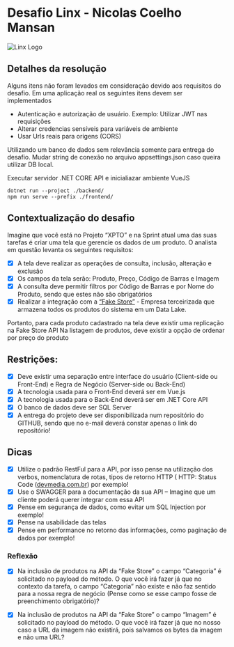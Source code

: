 # Desafio Linx - Nicolas Coelho Mansan
![Linx Logo](https://images.gupy.io/unsafe/50x50/https://s3.amazonaws.com/gupy5/production/companies/2006/career/3382/images/2021-01-28_13-08_logo.jpg)

## Detalhes da resolução
Alguns itens não foram levados em consideração devido aos requisitos do desafio.
Em uma aplicação real os seguintes itens devem ser implementados

 - Autenticação e autorização de usuário. Exemplo: Utilizar JWT nas requisições
 - Alterar credencias sensíveis para variáveis de ambiente
 - Usar Urls reais para origens (CORS)

Utilizando um banco de dados sem relevância somente para entrega do desafio.
Mudar string de conexão no arquivo appsettings.json caso queira utilizar DB local. 

Executar servidor .NET CORE API e inicialiazar ambiente VueJS
```
dotnet run --project ./backend/
npm run serve --prefix ./frontend/
```

## Contextualização do desafio
Imagine que você está no Projeto “XPTO” e na Sprint atual uma das suas tarefas é criar uma tela que gerencie os dados de um produto. O analista em questão levanta os seguintes requisitos:
 - [x] A tela deve realizar as operações de consulta, inclusão, alteração e exclusão
 - [x] Os campos da tela serão: Produto, Preço, Código de Barras e Imagem
 - [x] A consulta deve permitir filtros por Código de Barras e por Nome do Produto, sendo que estes não são obrigatórios
 - [x] Realizar a integração com a [“Fake Store”](https://fakestoreapi.com/docs) - Empresa terceirizada que armazena todos os produtos do sistema em um Data Lake. 
 
Portanto, para cada produto cadastrado na tela deve existir uma replicação na Fake Store API
Na listagem de produtos, deve existir a opção de ordenar por preço do produto

## Restrições:
 - [x] Deve existir uma separação entre interface do usuário (Client-side ou Front-End) e Regra de Negócio (Server-side ou Back-End)
 - [x] A tecnologia usada para o Front-End deverá ser em Vue.js
 - [x] A tecnologia usada para o Back-End deverá ser em .NET Core API
 - [x] O banco de dados deve ser SQL Server
 - [x] A entrega do projeto deve ser disponibilizada num repositório do GITHUB, sendo que no e-mail deverá constar apenas o link do repositório!

## Dicas
 - [x] Utilize o padrão RestFul para a API, por isso pense na utilização dos verbos, nomenclatura de rotas, tipos de retorno HTTP ( HTTP: Status Code ([devmedia.com.br](https://www.devmedia.com.br/http-status-code/41222)) por exemplo!
 - [x] Use o SWAGGER para a documentação da sua API – Imagine que um cliente poderá querer integrar com essa API
 - [x] Pense em segurança de dados, como evitar um SQL Injection por exemplo!
 - [x] Pense na usabilidade das telas
 - [x] Pense em performance no retorno das informações, como paginação de dados por exemplo!

### Reflexão

 - [x] Na inclusão de produtos na API da “Fake Store” o campo “Categoria” é solicitado no payload do método. O que você irá fazer já que no contexto da tarefa, o campo “Categoria” não existe e não faz sentido para a nossa regra de negócio (Pense como se esse campo fosse de preenchimento obrigatório)?

 - [x] Na inclusão de produtos na API da “Fake Store” o campo “Imagem” é solicitado no payload do método. O que você irá fazer já que no nosso caso a URL da imagem não existirá, pois salvamos os bytes da imagem e não uma URL?
